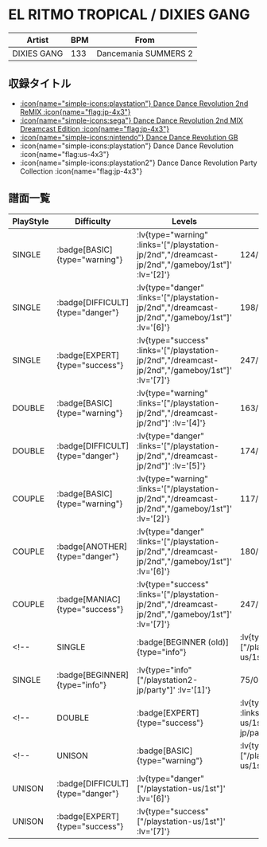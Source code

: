 # EL RITMO TROPICAL / DIXIES GANG

|Artist|BPM|From|
|------|---|----|
|DIXIES GANG|133|Dancemania SUMMERS 2|

## 収録タイトル

- [ :icon{name="simple-icons:playstation"} Dance Dance Revolution 2nd ReMIX :icon{name="flag:jp-4x3"} ](/playstation-jp/2nd)
- [ :icon{name="simple-icons:sega"} Dance Dance Revolution 2nd MIX Dreamcast Edition :icon{name="flag:jp-4x3"} ](/dreamcast-jp/2nd)
- [ :icon{name="simple-icons:nintendo"} Dance Dance Revolution GB](/gameboy/1st)
- :icon{name="simple-icons:playstation"} Dance Dance Revolution :icon{name="flag:us-4x3"}
- :icon{name="simple-icons:playstation2"} Dance Dance Revolution Party Collection :icon{name="flag:jp-4x3"}

## 譜面一覧

|PlayStyle|Difficulty|Levels|Notes|Movie|
|---------|----------|------|-----|-----|
|SINGLE| :badge[BASIC]{type="warning"} | :lv{type="warning" :links='["/playstation-jp/2nd","/dreamcast-jp/2nd","/gameboy/1st"]' :lv='[2]'} |124/0||
|SINGLE| :badge[DIFFICULT]{type="danger"} | :lv{type="danger" :links='["/playstation-jp/2nd","/dreamcast-jp/2nd","/gameboy/1st"]' :lv='[6]'} |198/0||
|SINGLE| :badge[EXPERT]{type="success"} | :lv{type="success" :links='["/playstation-jp/2nd","/dreamcast-jp/2nd","/gameboy/1st"]' :lv='[7]'} |247/0||
|DOUBLE| :badge[BASIC]{type="warning"} | :lv{type="warning" :links='["/playstation-jp/2nd","/dreamcast-jp/2nd"]' :lv='[4]'} |163/0||
|DOUBLE| :badge[DIFFICULT]{type="danger"} | :lv{type="danger" :links='["/playstation-jp/2nd","/dreamcast-jp/2nd"]' :lv='[5]'} |174/0||
|COUPLE| :badge[BASIC]{type="warning"} | :lv{type="warning" :links='["/playstation-jp/2nd","/dreamcast-jp/2nd","/gameboy/1st"]' :lv='[2]'} |117/0||
|COUPLE| :badge[ANOTHER]{type="danger"} | :lv{type="danger" :links='["/playstation-jp/2nd","/dreamcast-jp/2nd","/gameboy/1st"]' :lv='[6]'} |180/0||
|COUPLE| :badge[MANIAC]{type="success"} | :lv{type="success" :links='["/playstation-jp/2nd","/dreamcast-jp/2nd","/gameboy/1st"]' :lv='[7]'} |247/0||
<!-- |SINGLE| :badge[BEGINNER (old)]{type="info"} | :lv{type="info" ["/playstation-us/1st"]' :lv='[1]'} |87/0||
|SINGLE| :badge[BEGINNER]{type="info"} | :lv{type="info" ["/playstation2-jp/party"]' :lv='[1]'} |75/0|| -->
<!-- |DOUBLE| :badge[EXPERT]{type="success"} | :lv{type="success" :links='["/playstation-us/1st","/playstation2-jp/party"]' :lv='[7]'} |217/0|| -->
<!-- |UNISON| :badge[BASIC]{type="warning"} | :lv{type="warning" ["/playstation-us/1st"]' :lv='[2]'} |||
|UNISON| :badge[DIFFICULT]{type="danger"} | :lv{type="danger" ["/playstation-us/1st"]' :lv='[6]'} |||
|UNISON| :badge[EXPERT]{type="success"} | :lv{type="success" ["/playstation-us/1st"]' :lv='[7]'} ||| -->
